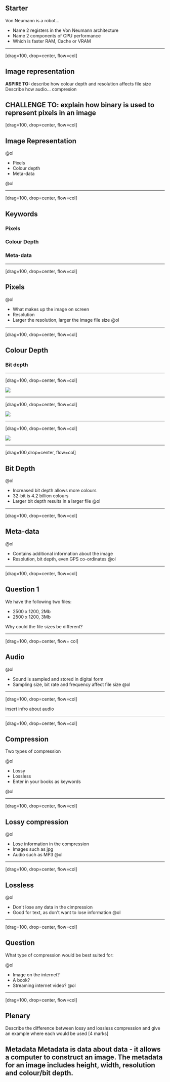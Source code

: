 ## Starter

Von Neumann is a robot...

- Name 2 registers in the Von Neumann architecture
- Name 2 components of CPU performance
- Which is faster RAM, Cache or VRAM

---
[drag=100, drop=center, flow=col]

## Image representation

**ASPIRE TO:**
describe how colour depth and resolution affects file size
Describe how audio...
compresion


**CHALLENGE TO:**
explain how binary is used to represent pixels in an image
---
[drag=100, drop=center, flow=col]

## Image Representation
@ol
- Pixels
- Colour depth
- Meta-data

@ol

---
[drag=100, drop=center, flow=col]

## Keywords

### Pixels
### Colour Depth
### Meta-data
---
[drag=100, drop=center, flow=col]

## Pixels

@ol
- What makes up the image on screen 
- Resolution
- Larger the resolution, larger the image file size
@ol
---
[drag=100, drop=center, flow=col]

## Colour Depth
###  Bit depth

---
[drag=100, drop=center, flow=col]

![](assets/img/year11/revision/mario1.jpg)

---
[drag=100, drop=center, flow=col]

![](assets/img/year11/revision/mario2.png)

---
[drag=100, drop=center, flow=col]

![](assets/img/year11/revision/mario3.jpg)

---
[drag=100,drop=center, flow=col]

## Bit Depth

@ol
- Increased bit depth allows more colours 
- 32-bit is 4.2 billion colours
- Larger bit depth results in a larger file
@ol

---
[drag=100, drop=center, flow=col]

## Meta-data

@ol
- Contains additional information about the image
- Resolution, bit depth, even GPS co-ordinates
@ol

---
[drag=100, drop=center, flow=col]

## Question 1

We have the following two files:

- 2500 x 1200, 2Mb
- 2500 x 1200, 3Mb

Why could the file sizes be different?

---
[drag=100, drop=center, flow= col]

## Audio

@ol
- Sound is sampled and stored in digital form
- Sampling size, bit rate and frequency affect file size
@ol

---
[drag=100, drop=center, flow=col]

insert infro about audio

---
[drag=100, drop=center, flow=col]

## Compression

Two types of compression

@ol
- Lossy
- Lossless
- Enter in your books as keywords

@ol

---
[drag=100, drop=center, flow=col]


## Lossy compression

@ol
- Lose information in the compression
- Images such as jpg
- Audio such as MP3
@ol

---
[drag=100, drop=center, flow=col]

## Lossless

@ol
- Don't lose any data in the cimpression
- Good for text, as don't want to lose information
@ol

---
[drag=100, drop=center, flow=col]

## Question

What type of compression would be best suited for:

@ol
- Image on the internet?
- A book?
- Streaming internet video?
@ol

---
[drag=100, drop=center, flow=col]

## Plenary


Describe the difference between lossy and lossless compression and give an example where each would be used [4 marks]



Metadata
Metadata is data about data - it allows a computer to construct an image. The metadata for an image includes height, width, resolution and colour/bit depth.
---
